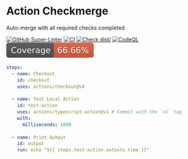 # Action Checkmerge

Auto-merge with all required checks completed

[![GitHub Super-Linter](https://github.com/Domix24/action-checkmerge/actions/workflows/linter.yml/badge.svg)](https://github.com/Domix24/action-checkmerge/actions/workflows/linter.yml)
[![CI](https://github.com/Domix24/action-checkmerge/actions/workflows/ci.yml/badge.svg)](https://github.com/Domix24/action-checkmerge/actions/workflows/ci.yml)
[![Check dist/](https://github.com/Domix24/action-checkmerge/actions/workflows/check-dist.yml/badge.svg)](https://github.com/Domix24/action-checkmerge/actions/workflows/check-dist.yml)
[![CodeQL](https://github.com/Domix24/action-checkmerge/actions/workflows/codeql-analysis.yml/badge.svg)](https://github.com/Domix24/action-checkmerge/actions/workflows/codeql-analysis.yml)
[![Coverage](./badges/coverage.svg)](./badges/coverage.svg)

```yaml
steps:
  - name: Checkout
    id: checkout
    uses: actions/checkout@v4

  - name: Test Local Action
    id: test-action
    uses: actions/typescript-action@v1 # Commit with the `v1` tag
    with:
      milliseconds: 1000

  - name: Print Output
    id: output
    run: echo "${{ steps.test-action.outputs.time }}"
```
